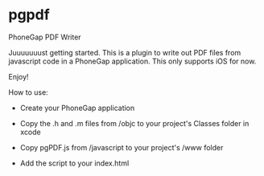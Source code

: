 pgpdf
=====

PhoneGap PDF Writer

Juuuuuuust getting started. This is a plugin to write out PDF files from javascript code in a PhoneGap application. This only supports iOS for now.

Enjoy!

How to use:

- Create your PhoneGap application
- Copy the .h and .m files from /objc to your project's Classes folder in xcode
- Copy pgPDF.js from /javascript to your project's /www folder
- Add the script to your index.html

	<script src="pgPDF.js"></script>